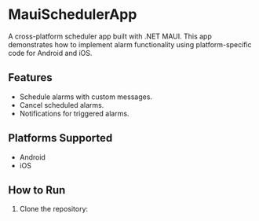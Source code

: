 # MauiSchedulerApp

A cross-platform scheduler app built with .NET MAUI. This app demonstrates how to implement alarm functionality using platform-specific code for Android and iOS.

## Features
- Schedule alarms with custom messages.
- Cancel scheduled alarms.
- Notifications for triggered alarms.

## Platforms Supported
- Android
- iOS

## How to Run
1. Clone the repository:
   ```bash
   
